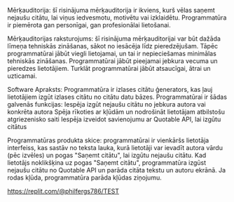 Mērķauditorija: šī risinājuma mērķauditorija ir ikviens, kurš vēlas saņemt nejaušu citātu, lai viņus iedvesmotu, motivētu vai izklaidētu. Programmatūra ir piemērota gan personīgai, gan profesionālai lietošanai.

Mērķauditorijas raksturojums: šī risinājuma mērķauditorijai var būt dažāda līmeņa tehniskās zināšanas, sākot no iesācēja līdz pieredzējušam. Tāpēc programmatūrai jābūt viegli lietojamai, un tai ir nepieciešamas minimālas tehniskās zināšanas. Programmatūrai jābūt pieejamai jebkura vecuma un pieredzes lietotājiem. Turklāt programmatūrai jābūt atsaucīgai, ātrai un uzticamai.

Software Apraksts: Programmatūra ir izlases citātu ģenerators, kas ļauj lietotājiem izgūt izlases citātu no citātu datu bāzes. Programmatūrai ir šādas galvenās funkcijas:
Iespēja izgūt nejaušu citātu no jebkura autora vai konkrēta autora
Spēja rīkoties ar kļūdām un nodrošināt lietotājam atbilstošu atgriezenisko saiti
Iespēja izveidot savienojumu ar Quotable API, lai izgūtu citātus

Programmatūras produkta skice: programmatūrai ir vienkāršs lietotāja interfeiss, kas sastāv no teksta lauka, kurā lietotāji var ievadīt autora vārdu (pēc izvēles) un pogas "Saņemt citātu", lai izgūtu nejaušu citātu. Kad lietotājs noklikšķina uz pogas "Saņemt citātu", programmatūra izgūst nejaušu citātu no Quotable API un parāda citāta tekstu un autoru ekrānā. Ja rodas kļūda, programmatūra parāda kļūdas ziņojumu.


https://replit.com/@philfergs786/TEST
